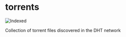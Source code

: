 torrents 
========
![Indexed](https://img.shields.io/badge/indexed-182049-blue)

Collection of torrent files discovered in the DHT network
